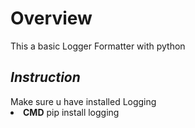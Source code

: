 <h1> Overview </h1>
This a basic Logger Formatter with python

<h2><em> Instruction </em></h2>
 Make sure u have installed Logging 
 <li><b>CMD</b> pip install logging </li>  